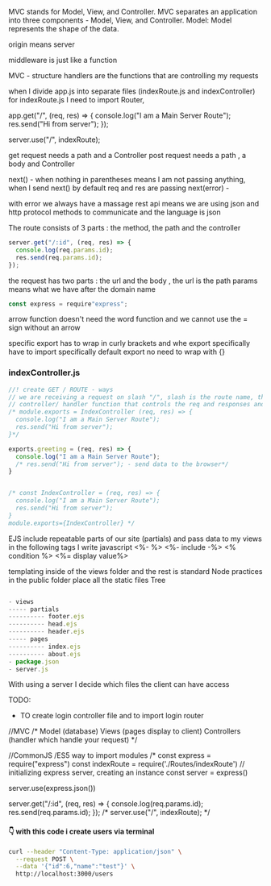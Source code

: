 MVC stands for Model, View, and Controller. MVC separates an application into three components - Model, View, and Controller. Model: Model represents the shape of the data.

origin means server 

middleware is just like a function 

MVC - structure
handlers are the functions that are controlling my requests

when I divide app.js into separate files (indexRoute.js and indexController)
for indexRoute.js I need to import Router,


app.get("/", (req, res) => {
  console.log("I am a Main Server Route");
  res.send("Hi from server");
});

server.use("/", indexRoute);

get request needs a path and a Controller
post request needs a path , a body and Controller


next() - when nothing in parentheses means I am not passing anything, when I send next() by default req and res are passing 
next(error) -

with error we always have a massage 
rest api means we are using json and http protocol methods to communicate and the language is json

The route consists of 3 parts : the method, the path and the controller

```js
server.get("/:id", (req, res) => {
  console.log(req.params.id);
  res.send(req.params.id);
});
```
the request has two parts : the url and the body ,
the url is the path 
params means what we have after the domain name


```js
const express = require"express";

```

arrow function doesn't need the word function and we cannot use the = sign without an arrow 

specific export has to wrap in curly brackets and
whe export specifically have to import specifically
default export no need to wrap with {}


### indexController.js
```js
//! create GET / ROUTE - ways
// we are receiving a request on slash "/", slash is the route name, the second is the function, which is called controller,
// controller/ handler function that controls the req and responses and it takes two arguments
/* module.exports = IndexController (req, res) => {
  console.log("I am a Main Server Route");
  res.send("Hi from server");
}*/

exports.greeting = (req, res) => {
  console.log("I am a Main Server Route");
  /* res.send("Hi from server"); - send data to the browser*/
}


/* const IndexController = (req, res) => {
  console.log("I am a Main Server Route");
  res.send("Hi from server");
}
module.exports={IndexController} */

```
EJS
include repeatable parts of our site (partials) and pass data to my views
in the following tags I write javascript <%- %>
<%- include -%>
<% condition %>
<%= display value%>

<!-- <h1>Hi, <%=name %></h1> -->

templating inside of the views folder and the rest is standard Node practices
in the public folder place all the static files
Tree 

```js

- views
----- partials
---------- footer.ejs
---------- head.ejs
---------- header.ejs
----- pages
---------- index.ejs
---------- about.ejs
- package.json
- server.js

```

With using a server I decide which files the client can have access 

TODO: 
- TO create login controller file and to import login router 

//MVC
/* Model (database)
Views (pages display to client)
Controllers (handler which handle your request) */




//CommonJS /ES5 way to import modules 
/* const express = require("express")
const indexRoute = require('./Routes/indexRoute')
// initializing express server, creating an instance
const server = express()

server.use(express.json())

server.get("/:id", (req, res) => {
  console.log(req.params.id);
  res.send(req.params.id);
});
/* server.use("/", indexRoute); */

#### 👇 with this code i create users via terminal
```bash
curl --header "Content-Type: application/json" \
  --request POST \
  --data '{"id":6,"name":"test"}' \
  http://localhost:3000/users  

  ```  
